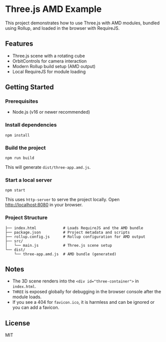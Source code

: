# Three.js AMD Example

This project demonstrates how to use Three.js with AMD modules, bundled using Rollup, and loaded in the browser with RequireJS.

## Features
- Three.js scene with a rotating cube
- OrbitControls for camera interaction
- Modern Rollup build setup (AMD output)
- Local RequireJS for module loading

## Getting Started

### Prerequisites
- Node.js (v16 or newer recommended)

### Install dependencies
```
npm install
```

### Build the project
```
npm run build
```
This will generate `dist/three-app.amd.js`.

### Start a local server
```
npm start
```
This uses `http-server` to serve the project locally. Open [http://localhost:8080](http://localhost:8080) in your browser.

### Project Structure
```
├── index.html            # Loads RequireJS and the AMD bundle
├── package.json          # Project metadata and scripts
├── rollup.config.js      # Rollup configuration for AMD output
├── src/
│   └── main.js           # Three.js scene setup
└── dist/
    └── three-app.amd.js  # AMD bundle (generated)
```

## Notes
- The 3D scene renders into the `<div id="three-container">` in `index.html`.
- `THREE` is exposed globally for debugging in the browser console after the module loads.
- If you see a 404 for `favicon.ico`, it is harmless and can be ignored or you can add a favicon.

## License
MIT
